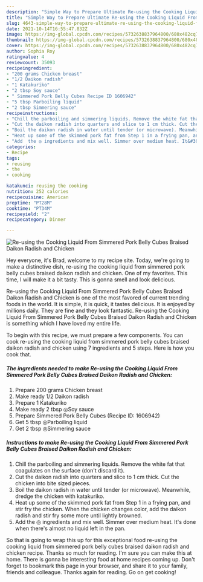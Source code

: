 ```yaml
---
description: "Simple Way to Prepare Ultimate Re-using the Cooking Liquid From Simmered Pork Belly Cubes Braised Daikon Radish and Chicken"
title: "Simple Way to Prepare Ultimate Re-using the Cooking Liquid From Simmered Pork Belly Cubes Braised Daikon Radish and Chicken"
slug: 4643-simple-way-to-prepare-ultimate-re-using-the-cooking-liquid-from-simmered-pork-belly-cubes-braised-daikon-radish-and-chicken
date: 2021-10-14T16:55:47.832Z
image: https://img-global.cpcdn.com/recipes/5732638837964800/680x482cq70/re-using-the-cooking-liquid-from-simmered-pork-belly-cubes-braised-daikon-radish-and-chicken-recipe-main-photo.jpg
thumbnail: https://img-global.cpcdn.com/recipes/5732638837964800/680x482cq70/re-using-the-cooking-liquid-from-simmered-pork-belly-cubes-braised-daikon-radish-and-chicken-recipe-main-photo.jpg
cover: https://img-global.cpcdn.com/recipes/5732638837964800/680x482cq70/re-using-the-cooking-liquid-from-simmered-pork-belly-cubes-braised-daikon-radish-and-chicken-recipe-main-photo.jpg
author: Sophia Roy
ratingvalue: 4
reviewcount: 35093
recipeingredient:
- "200 grams Chicken breast"
- "1/2 Daikon radish"
- "1 Katakuriko"
- "2 tbsp Soy sauce"
- " Simmered Pork Belly Cubes Recipe ID 1606942"
- "5 tbsp Parboiling liquid"
- "2 tbsp Simmering sauce"
recipeinstructions:
- "Chill the parboiling and simmering liquids. Remove the white fat that coagulates on the surface (don&#39;t discard it)."
- "Cut the daikon radish into quarters and slice to 1 cm thick. Cut the chicken into bite sized pieces."
- "Boil the daikon radish in water until tender (or microwave). Meanwhile, dredge the chicken with katakuriko."
- "Heat up some of the skimmed pork fat from Step 1 in a frying pan, and stir fry the chicken. When the chicken changes color, add the daikon radish and stir fry some more until lightly browned."
- "Add  the ◎ ingredients and mix well. Simmer over medium heat. It&#39;s done when there&#39;s almost no liquid left in the pan."
categories:
- Recipe
tags:
- reusing
- the
- cooking

katakunci: reusing the cooking 
nutrition: 252 calories
recipecuisine: American
preptime: "PT28M"
cooktime: "PT34M"
recipeyield: "2"
recipecategory: Dinner

---
```



![Re-using the Cooking Liquid From Simmered Pork Belly Cubes Braised Daikon Radish and Chicken](https://img-global.cpcdn.com/recipes/5732638837964800/680x482cq70/re-using-the-cooking-liquid-from-simmered-pork-belly-cubes-braised-daikon-radish-and-chicken-recipe-main-photo.jpg)

Hey everyone, it's Brad, welcome to my recipe site. Today, we're going to make a distinctive dish, re-using the cooking liquid from simmered pork belly cubes braised daikon radish and chicken. One of my favorites. This time, I will make it a bit tasty. This is gonna smell and look delicious.

Re-using the Cooking Liquid From Simmered Pork Belly Cubes Braised Daikon Radish and Chicken is one of the most favored of current trending foods in the world. It is simple, it is quick, it tastes delicious. It is enjoyed by millions daily. They are fine and they look fantastic. Re-using the Cooking Liquid From Simmered Pork Belly Cubes Braised Daikon Radish and Chicken is something which I have loved my entire life.




To begin with this recipe, we must prepare a few components. You can cook re-using the cooking liquid from simmered pork belly cubes braised daikon radish and chicken using 7 ingredients and 5 steps. Here is how you cook that.

<!--inarticleads1-->

##### The ingredients needed to make Re-using the Cooking Liquid From Simmered Pork Belly Cubes Braised Daikon Radish and Chicken:

1. Prepare 200 grams Chicken breast
1. Make ready 1/2 Daikon radish
1. Prepare 1 Katakuriko
1. Make ready 2 tbsp ◎Soy sauce
1. Prepare  Simmered Pork Belly Cubes (Recipe ID: 1606942)
1. Get 5 tbsp ◎Parboiling liquid
1. Get 2 tbsp ◎Simmering sauce




<!--inarticleads2-->

##### Instructions to make Re-using the Cooking Liquid From Simmered Pork Belly Cubes Braised Daikon Radish and Chicken:

1. Chill the parboiling and simmering liquids. Remove the white fat that coagulates on the surface (don&#39;t discard it).
1. Cut the daikon radish into quarters and slice to 1 cm thick. Cut the chicken into bite sized pieces.
1. Boil the daikon radish in water until tender (or microwave). Meanwhile, dredge the chicken with katakuriko.
1. Heat up some of the skimmed pork fat from Step 1 in a frying pan, and stir fry the chicken. When the chicken changes color, add the daikon radish and stir fry some more until lightly browned.
1. Add  the ◎ ingredients and mix well. Simmer over medium heat. It&#39;s done when there&#39;s almost no liquid left in the pan.




So that is going to wrap this up for this exceptional food re-using the cooking liquid from simmered pork belly cubes braised daikon radish and chicken recipe. Thanks so much for reading. I'm sure you can make this at home. There is gonna be interesting food at home recipes coming up. Don't forget to bookmark this page in your browser, and share it to your family, friends and colleague. Thanks again for reading. Go on get cooking!
